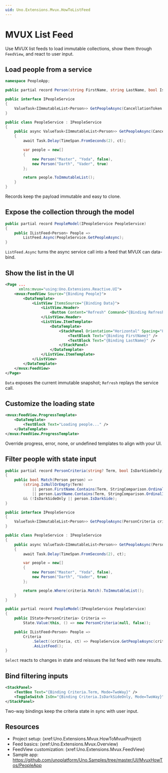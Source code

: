 ```yaml
---
uid: Uno.Extensions.Mvux.HowToListFeed
---
```


# MVUX List Feed

Use MVUX list feeds to load immutable collections, show them through `FeedView`, and react to user input.

## Load people from a service

```csharp
namespace PeopleApp;

public partial record Person(string FirstName, string LastName, bool IsDarkSide);

public interface IPeopleService
{
    ValueTask<IImmutableList<Person>> GetPeopleAsync(CancellationToken ct);
}

public class PeopleService : IPeopleService
{
    public async ValueTask<IImmutableList<Person>> GetPeopleAsync(CancellationToken ct)
    {
        await Task.Delay(TimeSpan.FromSeconds(2), ct);

        var people = new[]
        {
            new Person("Master", "Yoda", false),
            new Person("Darth", "Vader", true)
        };

        return people.ToImmutableList();
    }
}
```

Records keep the payload immutable and easy to clone.

## Expose the collection through the model

```csharp
public partial record PeopleModel(IPeopleService PeopleService)
{
    public IListFeed<Person> People =>
        ListFeed.Async(PeopleService.GetPeopleAsync);
}
```

`ListFeed.Async` turns the async service call into a feed that MVUX can data-bind.

## Show the list in the UI

```xml
<Page ...
      xmlns:mvux="using:Uno.Extensions.Reactive.UI">
    <mvux:FeedView Source="{Binding People}">
        <DataTemplate>
            <ListView ItemsSource="{Binding Data}">
                <ListView.Header>
                    <Button Content="Refresh" Command="{Binding Refresh}" />
                </ListView.Header>
                <ListView.ItemTemplate>
                    <DataTemplate>
                        <StackPanel Orientation="Horizontal" Spacing="8">
                            <TextBlock Text="{Binding FirstName}" />
                            <TextBlock Text="{Binding LastName}" />
                        </StackPanel>
                    </DataTemplate>
                </ListView.ItemTemplate>
            </ListView>
        </DataTemplate>
    </mvux:FeedView>
</Page>
```

`Data` exposes the current immutable snapshot; `Refresh` replays the service call.

## Customize the loading state

```xml
<mvux:FeedView.ProgressTemplate>
    <DataTemplate>
        <TextBlock Text="Loading people..." />
    </DataTemplate>
</mvux:FeedView.ProgressTemplate>
```

Override progress, error, none, or undefined templates to align with your UI.

## Filter people with state input

```csharp
public partial record PersonCriteria(string? Term, bool IsDarkSideOnly)
{
    public bool Match(Person person) =>
        (string.IsNullOrEmpty(Term)
            || person.FirstName.Contains(Term, StringComparison.OrdinalIgnoreCase)
            || person.LastName.Contains(Term, StringComparison.OrdinalIgnoreCase))
        && (!IsDarkSideOnly || person.IsDarkSide);
}

public interface IPeopleService
{
    ValueTask<IImmutableList<Person>> GetPeopleAsync(PersonCriteria criteria, CancellationToken ct);
}

public class PeopleService : IPeopleService
{
    public async ValueTask<IImmutableList<Person>> GetPeopleAsync(PersonCriteria criteria, CancellationToken ct)
    {
        await Task.Delay(TimeSpan.FromSeconds(2), ct);

        var people = new[]
        {
            new Person("Master", "Yoda", false),
            new Person("Darth", "Vader", true)
        };

        return people.Where(criteria.Match).ToImmutableList();
    }
}

public partial record PeopleModel(IPeopleService PeopleService)
{
    public IState<PersonCriteria> Criteria =>
        State.Value(this, () => new PersonCriteria(null, false));

    public IListFeed<Person> People =>
        Criteria
            .Select((criteria, ct) => PeopleService.GetPeopleAsync(criteria, ct))
            .AsListFeed();
}
```

`Select` reacts to changes in state and reissues the list feed with new results.

## Bind filtering inputs

```xml
<StackPanel>
    <TextBox Text="{Binding Criteria.Term, Mode=TwoWay}" />
    <ToggleSwitch IsOn="{Binding Criteria.IsDarkSideOnly, Mode=TwoWay}" />
</StackPanel>
```

Two-way bindings keep the criteria state in sync with user input.

## Resources

- Project setup: (xref:Uno.Extensions.Mvux.HowToMvuxProject)
- Feed basics: (xref:Uno.Extensions.Mvux.Overview)
- FeedView customization: (xref:Uno.Extensions.Mvux.FeedView)
- Sample app: https://github.com/unoplatform/Uno.Samples/tree/master/UI/MvuxHowTos/PeopleApp
